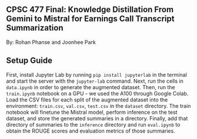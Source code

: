## CPSC 477 Final: Knowledge Distillation From Gemini to Mistral for Earnings Call Transcript Summarization
By: Rohan Phanse and Joonhee Park

## Setup Guide

First, install Jupyter Lab by running `pip install jupyterlab` in the terminal and start the server with the `jupyter-lab` command. Next, run the cells in `data.ipynb` in order to generate the augmented dataset. Then, run the `train.ipynb` notebook on a GPU - we used the A100 through Google Colab. Load the CSV files for each split of the augmented dataset into the environment: `train.csv`, `val.csv`, `test.csv` in the `dataset` directory. The train notebook will finetune the Mistral model, perform inference on the test dataset, and store the generated summaries in a directory. Finally, add that directory of summaries to the `inference` directory and run `eval.ipynb` to obtain the ROUGE scores and evaluation metrics of those summaries.

